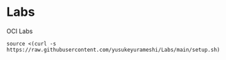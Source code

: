 # Labs
OCI Labs
```
source <(curl -s https://raw.githubusercontent.com/yusukeyurameshi/Labs/main/setup.sh)
```